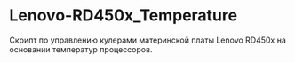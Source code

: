 # Lenovo-RD450x_Temperature
Скрипт по управлению кулерами материнской платы Lenovo RD450x на основании температур процессоров.
